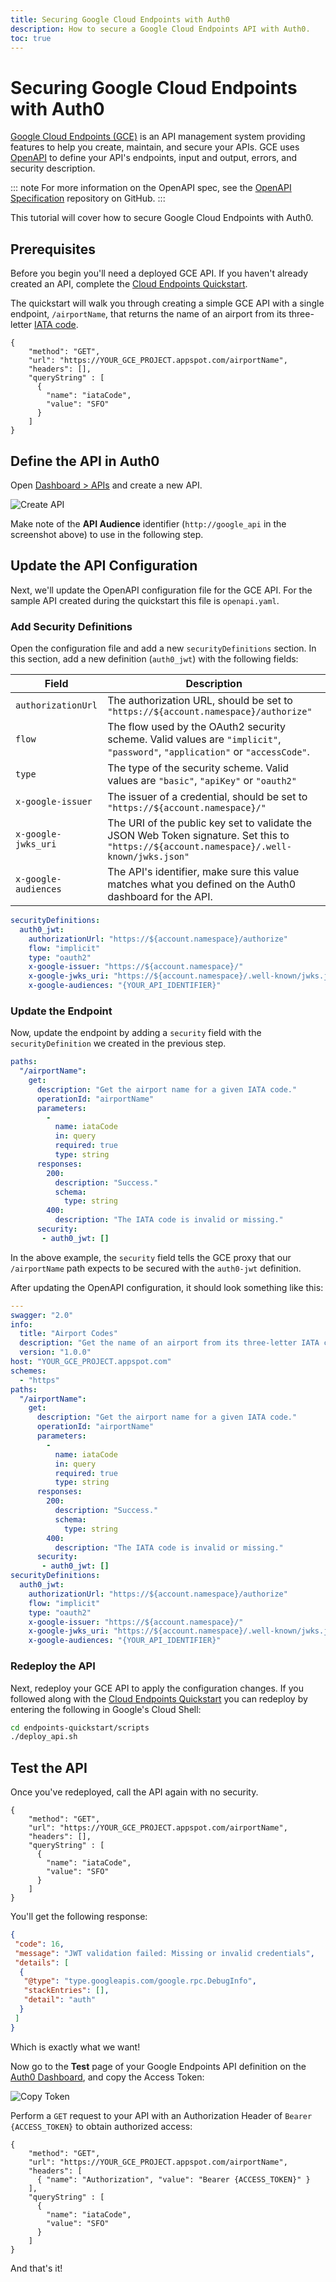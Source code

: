 ```yaml
---
title: Securing Google Cloud Endpoints with Auth0
description: How to secure a Google Cloud Endpoints API with Auth0.
toc: true
---
```


# Securing Google Cloud Endpoints with Auth0

[Google Cloud Endpoints (GCE)](https://cloud.google.com/endpoints/) is an API management system providing features to help you create, maintain, and secure your APIs. GCE uses [OpenAPI](https://www.openapis.org/) to define your API's endpoints, input and output, errors, and security description.

::: note
For more information on the OpenAPI spec, see the [OpenAPI Specification](https://github.com/OAI/OpenAPI-Specification) repository on GitHub.
:::

This tutorial will cover how to secure Google Cloud Endpoints with Auth0.

## Prerequisites

Before you begin you'll need a deployed GCE API. If you haven't already created an API, complete the [Cloud Endpoints Quickstart](https://cloud.google.com/endpoints/docs/quickstart-endpoints).

The quickstart will walk you through creating a simple GCE API with a single endpoint, `/airportName`, that returns the name of an airport from its three-letter [IATA code](https://en.wikipedia.org/wiki/IATA_airport_code).

```har
{
    "method": "GET",
    "url": "https://YOUR_GCE_PROJECT.appspot.com/airportName",
    "headers": [],
    "queryString" : [
      {
        "name": "iataCode",
        "value": "SFO"
      }
    ]
}
```

## Define the API in Auth0

Open [Dashboard > APIs](${manage_url}/#/apis) and create a new API.

![Create API](/media/articles/tutorials/gce-create-api.png)

Make note of the **API Audience** identifier (`http://google_api` in the screenshot above) to use in the following step.

## Update the API Configuration

Next, we'll update the OpenAPI configuration file for the GCE API. For the sample API created during the quickstart this file is `openapi.yaml`.

### Add Security Definitions

Open the configuration file and add a new `securityDefinitions` section. In this section, add a new definition (`auth0_jwt`) with the following fields:

Field | Description
------|------------
`authorizationUrl` | The authorization URL, should be set to `"https://${account.namespace}/authorize"`
`flow` | The flow used by the OAuth2 security scheme. Valid values are `"implicit"`, `"password"`, `"application"` or `"accessCode"`.
`type` | The type of the security scheme. Valid values are `"basic"`, `"apiKey"` or `"oauth2"`
`x-google-issuer` | The issuer of a credential, should be set to `"https://${account.namespace}/"`
`x-google-jwks_uri` | The URI of the public key set to validate the JSON Web Token signature. Set this to `"https://${account.namespace}/.well-known/jwks.json"`
`x-google-audiences` | The API's identifier, make sure this value matches what you defined on the Auth0 dashboard for the API.


```yaml
securityDefinitions:
  auth0_jwt:
    authorizationUrl: "https://${account.namespace}/authorize"
    flow: "implicit"
    type: "oauth2"
    x-google-issuer: "https://${account.namespace}/"
    x-google-jwks_uri: "https://${account.namespace}/.well-known/jwks.json"
    x-google-audiences: "{YOUR_API_IDENTIFIER}"
```

### Update the Endpoint

Now, update the endpoint by adding a `security` field with the `securityDefinition` we created in the previous step.

```yaml
paths:
  "/airportName":
    get:
      description: "Get the airport name for a given IATA code."
      operationId: "airportName"
      parameters:
        -
          name: iataCode
          in: query
          required: true
          type: string
      responses:
        200:
          description: "Success."
          schema:
            type: string
        400:
          description: "The IATA code is invalid or missing."
      security:
       - auth0_jwt: []
```

In the above example, the `security` field tells the GCE proxy that our `/airportName` path expects to be secured with the `auth0-jwt` definition.

After updating the OpenAPI configuration, it should look something like this:

```yaml
---
swagger: "2.0"
info:
  title: "Airport Codes"
  description: "Get the name of an airport from its three-letter IATA code."
  version: "1.0.0"
host: "YOUR_GCE_PROJECT.appspot.com"
schemes:
  - "https"
paths:
  "/airportName":
    get:
      description: "Get the airport name for a given IATA code."
      operationId: "airportName"
      parameters:
        -
          name: iataCode
          in: query
          required: true
          type: string
      responses:
        200:
          description: "Success."
          schema:
            type: string
        400:
          description: "The IATA code is invalid or missing."
      security:
       - auth0_jwt: []
securityDefinitions:
  auth0_jwt:
    authorizationUrl: "https://${account.namespace}/authorize"
    flow: "implicit"
    type: "oauth2"
    x-google-issuer: "https://${account.namespace}/"
    x-google-jwks_uri: "https://${account.namespace}/.well-known/jwks.json"
    x-google-audiences: "{YOUR_API_IDENTIFIER}"
```

### Redeploy the API

Next, redeploy your GCE API to apply the configuration changes. If you followed along with the [Cloud Endpoints Quickstart](https://cloud.google.com/endpoints/docs/quickstart-endpoints) you can redeploy by entering the following in Google's Cloud Shell:

```bash
cd endpoints-quickstart/scripts
./deploy_api.sh
```

## Test the API

Once you've redeployed, call the API again with no security.

```har
{
    "method": "GET",
    "url": "https://YOUR_GCE_PROJECT.appspot.com/airportName",
    "headers": [],
    "queryString" : [
      {
        "name": "iataCode",
        "value": "SFO"
      }
    ]
}
```

You'll get the following response:

```json
{
 "code": 16,
 "message": "JWT validation failed: Missing or invalid credentials",
 "details": [
  {
   "@type": "type.googleapis.com/google.rpc.DebugInfo",
   "stackEntries": [],
   "detail": "auth"
  }
 ]
}
```

Which is exactly what we want!

Now go to the **Test** page of your Google Endpoints API definition on the [Auth0 Dashboard](${manage_url}/#/apis), and copy the Access Token:

![Copy Token](/media/articles/tutorials/gce-copy-token.png)

Perform a `GET` request to your API with an Authorization Header of `Bearer {ACCESS_TOKEN}` to obtain authorized access:

```har
{
    "method": "GET",
    "url": "https://YOUR_GCE_PROJECT.appspot.com/airportName",
    "headers": [
      { "name": "Authorization", "value": "Bearer {ACCESS_TOKEN}" }
    ],
    "queryString" : [
      {
        "name": "iataCode",
        "value": "SFO"
      }
    ]
}
```

And that's it!
